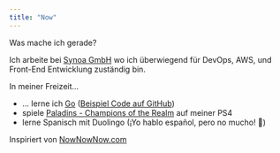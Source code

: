```yaml
---
title: "Now"
---
```


Was mache ich gerade?

Ich arbeite bei [Synoa GmbH](https://synoa.de) wo ich überwiegend für DevOps, AWS, und Front-End Entwicklung zuständig bin.

In meiner Freizeit...

- ... lerne ich [Go](https://golang.org/) ([Beispiel Code auf GitHub](https://github.com/kevingimbel?utf8=%E2%9C%93&tab=repositories&q=&type=&language=go))
- spiele [Paladins - Champions of the Realm](https://www.paladins.com/) auf meiner PS4
- lerne Spanisch mit Duolingo (¡Yo hablo español, pero no mucho! 😬)

Inspiriert von [NowNowNow.com](http://nownownow.com/)
